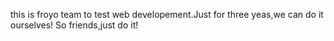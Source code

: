 this is froyo team to test web developement.Just for three yeas,we can do it ourselves! So friends,just do it!